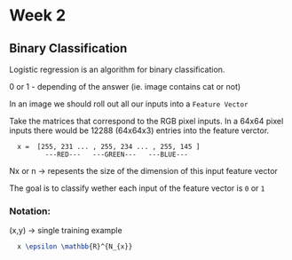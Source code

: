 # Week 2

## Binary Classification

Logistic regression is an algorithm for binary classification.

 0 or 1 - depending of the answer (ie. image contains cat or not)

In an image we should roll out all our inputs into a `Feature Vector`

Take the matrices that correspond to the RGB pixel inputs.
In a 64x64 pixel inputs there would be 12288 (64x64x3) entries into the feature verctor.

  ``` 
    x =  [255, 231 ... , 255, 234 ... , 255, 145 ]
           ---RED---   ---GREEN---   ---BLUE---
  ```

  Nx or n  -> repesents the size of the dimension of this input feature vector

The goal is to classify wether each input of the feature vector is `0` or  `1`

### Notation: 

  (x,y) -> single training example

  ```latex
    x \epsilon \mathbb{R}^{N_{x}}
  ```
